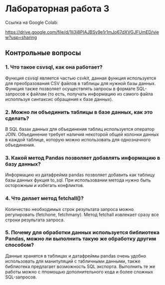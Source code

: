 # Лабораторная работа 3

Ссылка на Google Colab:

https://drive.google.com/file/d/1Ii3j8PIAJBSy9e1r1mJo67dXVGJFUmED/view?usp=sharing

## Контрольные вопросы

### 1. Что такое csvsql, как она работает?

Функция csvsql является частью csvkit, данная функция используется для преобразования CSV файлов в таблицы для нужной базы данных. Функция также позволяет осуществлять запросы в формате SQL-запросов к файлам (то есть, получать информацию из самого файла испопльзуя синтаксис обращения к базе данных).

### 2. Можно ли объединить таблицы в базе данных, как это сделать?

В SQL базах данных для объединения таблиц используется оператор JOIN. Объединение требует наличия некоторой общей колонки данных в каждой таблице, которую можно использовать для однозначного объединения.

### 3. Какой метод Pandas позволяет добавлять информацию в базу данных?

Информацию из датафрейма pandas позволяет добавить как таблицу базы данных фукция to_sql. При использовании метода нужно быть осторожным и избегать конфликтов.

### 4. Что делает метод fetchall()?

Количество необходимых строк результата запроса можно регулировать (fetchone, fetchmany). Метод fetchall извлекает сразу все строки результата запроса.

### 5. Почему для обработки данных используется библиотека Pandas, можно ли выполнить такую же обработку другим способом?

Данные хранятся в таблицах и датафреймы pandas очень удобно использовать для манипуляций с табличными данными, также библиотека предлагает возможность SQL экспорта. Выполнить те же работы можно с ппомощью дополнительного кода и более сложных SQL-запросов.
